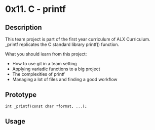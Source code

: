 # 0x11. C - printf #

## Description ##
This team project is part of the first year curriculum of ALX Curriculum. _printf replicates the C standard library printf() function.



What you should learn from this project:
- How to use git in a team setting
- Applying variadic functions to a big project
- The complexities of printf
- Managing a lot of files and finding a good workflow

## Prototype ##

` int _printf(const char *format, ...); `
## Usage ##

